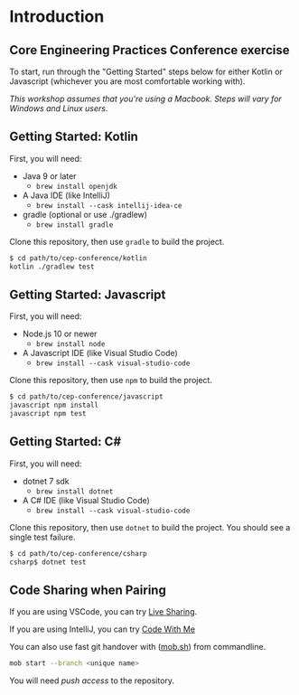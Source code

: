 # Introduction

## Core Engineering Practices Conference exercise

To start, run through the "Getting Started" steps below for either Kotlin or Javascript (whichever you are most comfortable working with).

_This workshop assumes that you're using a Macbook. Steps will vary for Windows and Linux users._

## Getting Started: Kotlin

First, you will need:

- Java 9 or later
  - `brew install openjdk`
- A Java IDE (like IntelliJ)
  - `brew install --cask intellij-idea-ce`
- gradle (optional or use ./gradlew)
  - `brew install gradle`

Clone this repository, then use `gradle` to build the project.

```sh
$ cd path/to/cep-conference/kotlin
kotlin ./gradlew test
```

## Getting Started: Javascript

First, you will need:

- Node.js 10 or newer
  - `brew install node`
- A Javascript IDE (like Visual Studio Code)
  - `brew install --cask visual-studio-code`

Clone this repository, then use `npm` to build the project.

```sh
$ cd path/to/cep-conference/javascript
javascript npm install
javascript npm test
```

## Getting Started: C#

First, you will need:

- dotnet 7 sdk
  - `brew install dotnet`
- A C# IDE (like Visual Studio Code)
  - `brew install --cask visual-studio-code`

Clone this repository, then use `dotnet` to build the project. You should see a single test failure.

```sh
$ cd path/to/cep-conference/csharp
csharp$ dotnet test
```

## Code Sharing when Pairing

If you are using VSCode, you can try [Live Sharing](https://code.visualstudio.com/learn/collaboration/live-share).

If you are using IntelliJ, you can try [Code With Me](https://plugins.jetbrains.com/plugin/14896-code-with-me)

You can also use fast git handover with ([mob.sh](https://mob.sh/)) from commandline.

```sh
mob start --branch <unique name>
```

You will need _push access_ to the repository.
